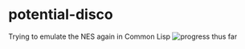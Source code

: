 # potential-disco
Trying to emulate the NES again in Common Lisp
![progress thus far](https://i.gyazo.com/cce7d7285931e81bcd971528072eb38c.gif)

